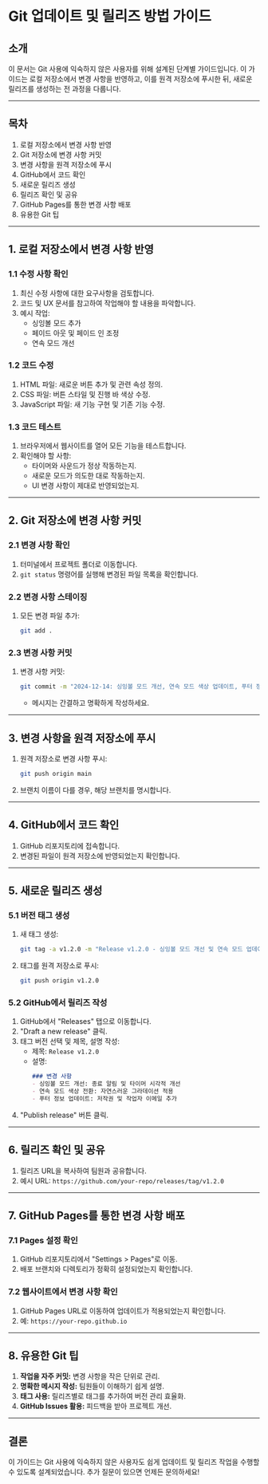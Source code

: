 # Git 업데이트 및 릴리즈 방법 가이드

## 소개
이 문서는 Git 사용에 익숙하지 않은 사용자를 위해 설계된 단계별 가이드입니다. 이 가이드는 로컬 저장소에서 변경 사항을 반영하고, 이를 원격 저장소에 푸시한 뒤, 새로운 릴리즈를 생성하는 전 과정을 다룹니다.

---

## 목차
1. 로컬 저장소에서 변경 사항 반영
2. Git 저장소에 변경 사항 커밋
3. 변경 사항을 원격 저장소에 푸시
4. GitHub에서 코드 확인
5. 새로운 릴리즈 생성
6. 릴리즈 확인 및 공유
7. GitHub Pages를 통한 변경 사항 배포
8. 유용한 Git 팁

---

## 1. 로컬 저장소에서 변경 사항 반영
### 1.1 수정 사항 확인
1. 최신 수정 사항에 대한 요구사항을 검토합니다.
2. 코드 및 UX 문서를 참고하여 작업해야 할 내용을 파악합니다.
3. 예시 작업:
   - 싱잉볼 모드 추가
   - 페이드 아웃 및 페이드 인 조정
   - 연속 모드 개선

### 1.2 코드 수정
1. HTML 파일: 새로운 버튼 추가 및 관련 속성 정의.
2. CSS 파일: 버튼 스타일 및 진행 바 색상 수정.
3. JavaScript 파일: 새 기능 구현 및 기존 기능 수정.

### 1.3 코드 테스트
1. 브라우저에서 웹사이트를 열어 모든 기능을 테스트합니다.
2. 확인해야 할 사항:
   - 타이머와 사운드가 정상 작동하는지.
   - 새로운 모드가 의도한 대로 작동하는지.
   - UI 변경 사항이 제대로 반영되었는지.

---

## 2. Git 저장소에 변경 사항 커밋
### 2.1 변경 사항 확인
1. 터미널에서 프로젝트 폴더로 이동합니다.
2. `git status` 명령어를 실행해 변경된 파일 목록을 확인합니다.

### 2.2 변경 사항 스테이징
1. 모든 변경 파일 추가:
   ```bash
   git add .
   ```

### 2.3 변경 사항 커밋
1. 변경 사항 커밋:
   ```bash
   git commit -m "2024-12-14: 싱잉볼 모드 개선, 연속 모드 색상 업데이트, 푸터 정보 추가"
   ```
   - 메시지는 간결하고 명확하게 작성하세요.

---

## 3. 변경 사항을 원격 저장소에 푸시
1. 원격 저장소로 변경 사항 푸시:
   ```bash
   git push origin main
   ```
2. 브랜치 이름이 다를 경우, 해당 브랜치를 명시합니다.

---

## 4. GitHub에서 코드 확인
1. GitHub 리포지토리에 접속합니다.
2. 변경된 파일이 원격 저장소에 반영되었는지 확인합니다.

---

## 5. 새로운 릴리즈 생성
### 5.1 버전 태그 생성
1. 새 태그 생성:
   ```bash
   git tag -a v1.2.0 -m "Release v1.2.0 - 싱잉볼 모드 개선 및 연속 모드 업데이트"
   ```
2. 태그를 원격 저장소로 푸시:
   ```bash
   git push origin v1.2.0
   ```

### 5.2 GitHub에서 릴리즈 작성
1. GitHub에서 "Releases" 탭으로 이동합니다.
2. "Draft a new release" 클릭.
3. 태그 버전 선택 및 제목, 설명 작성:
   - 제목: `Release v1.2.0`
   - 설명:
     ```markdown
     ### 변경 사항
     - 싱잉볼 모드 개선: 종료 알림 및 타이머 시각적 개선
     - 연속 모드 색상 전환: 자연스러운 그라데이션 적용
     - 푸터 정보 업데이트: 저작권 및 작업자 이메일 추가
     ```
4. "Publish release" 버튼 클릭.

---

## 6. 릴리즈 확인 및 공유
1. 릴리즈 URL을 복사하여 팀원과 공유합니다.
2. 예시 URL: `https://github.com/your-repo/releases/tag/v1.2.0`

---

## 7. GitHub Pages를 통한 변경 사항 배포
### 7.1 Pages 설정 확인
1. GitHub 리포지토리에서 "Settings > Pages"로 이동.
2. 배포 브랜치와 디렉토리가 정확히 설정되었는지 확인합니다.

### 7.2 웹사이트에서 변경 사항 확인
1. GitHub Pages URL로 이동하여 업데이트가 적용되었는지 확인합니다.
2. 예: `https://your-repo.github.io`

---

## 8. 유용한 Git 팁
1. **작업을 자주 커밋:** 변경 사항을 작은 단위로 관리.
2. **명확한 메시지 작성:** 팀원들이 이해하기 쉽게 설명.
3. **태그 사용:** 릴리즈별로 태그를 추가하여 버전 관리 효율화.
4. **GitHub Issues 활용:** 피드백을 받아 프로젝트 개선.

---

## 결론
이 가이드는 Git 사용에 익숙하지 않은 사용자도 쉽게 업데이트 및 릴리즈 작업을 수행할 수 있도록 설계되었습니다. 추가 질문이 있으면 언제든 문의하세요!

